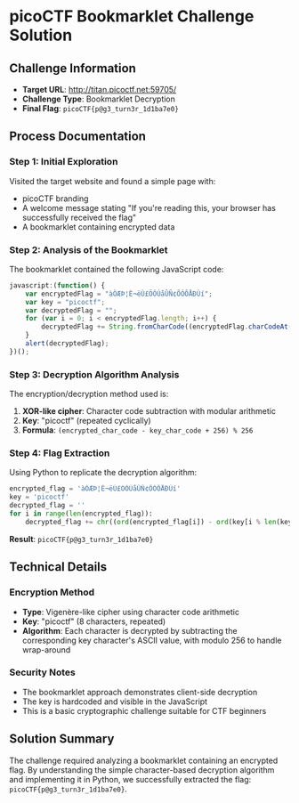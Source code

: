 # picoCTF Bookmarklet Challenge Solution

## Challenge Information
- **Target URL**: http://titan.picoctf.net:59705/
- **Challenge Type**: Bookmarklet Decryption
- **Final Flag**: `picoCTF{p@g3_turn3r_1d1ba7e0}`

## Process Documentation

### Step 1: Initial Exploration
Visited the target website and found a simple page with:
- picoCTF branding
- A welcome message stating "If you're reading this, your browser has successfully received the flag"
- A bookmarklet containing encrypted data

### Step 2: Analysis of the Bookmarklet
The bookmarklet contained the following JavaScript code:
```javascript
javascript:(function() { 
    var encryptedFlag = "àÒÆÞ¦È¬ëÙ£ÖÓÚåÛÑ¢ÕÓÔÅÐÙí"; 
    var key = "picoctf"; 
    var decryptedFlag = ""; 
    for (var i = 0; i < encryptedFlag.length; i++) { 
        decryptedFlag += String.fromCharCode((encryptedFlag.charCodeAt(i) - key.charCodeAt(i % key.length) + 256) % 256); 
    } 
    alert(decryptedFlag); 
})();
```

### Step 3: Decryption Algorithm Analysis
The encryption/decryption method used is:
1. **XOR-like cipher**: Character code subtraction with modular arithmetic
2. **Key**: "picoctf" (repeated cyclically)
3. **Formula**: `(encrypted_char_code - key_char_code + 256) % 256`

### Step 4: Flag Extraction
Using Python to replicate the decryption algorithm:
```python
encrypted_flag = 'àÒÆÞ¦È¬ëÙ£ÖÓÚåÛÑ¢ÕÓÔÅÐÙí'
key = 'picoctf'
decrypted_flag = ''
for i in range(len(encrypted_flag)):
    decrypted_flag += chr((ord(encrypted_flag[i]) - ord(key[i % len(key)]) + 256) % 256)
```

**Result**: `picoCTF{p@g3_turn3r_1d1ba7e0}`

## Technical Details

### Encryption Method
- **Type**: Vigenère-like cipher using character code arithmetic
- **Key**: "picoctf" (8 characters, repeated)
- **Algorithm**: Each character is decrypted by subtracting the corresponding key character's ASCII value, with modulo 256 to handle wrap-around

### Security Notes
- The bookmarklet approach demonstrates client-side decryption
- The key is hardcoded and visible in the JavaScript
- This is a basic cryptographic challenge suitable for CTF beginners

## Solution Summary
The challenge required analyzing a bookmarklet containing an encrypted flag. By understanding the simple character-based decryption algorithm and implementing it in Python, we successfully extracted the flag: `picoCTF{p@g3_turn3r_1d1ba7e0}`.